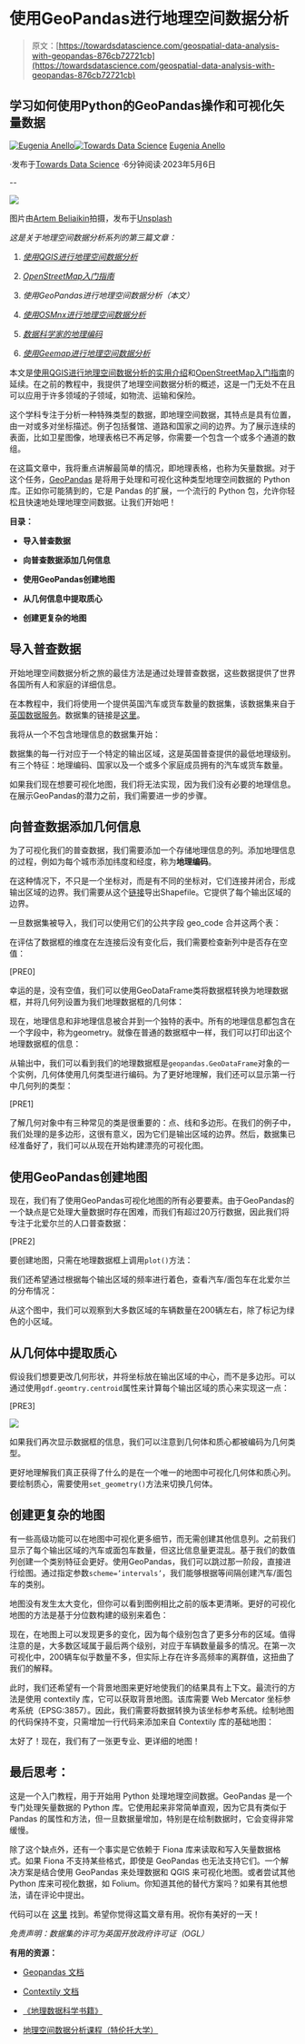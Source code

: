 # 使用GeoPandas进行地理空间数据分析

> 原文：[https://towardsdatascience.com/geospatial-data-analysis-with-geopandas-876cb72721cb](https://towardsdatascience.com/geospatial-data-analysis-with-geopandas-876cb72721cb)

## 学习如何使用Python的GeoPandas操作和可视化矢量数据

[](https://eugenia-anello.medium.com/?source=post_page-----876cb72721cb--------------------------------)[![Eugenia Anello](../Images/537f444252cdc60709e7a19e37734c7b.png)](https://eugenia-anello.medium.com/?source=post_page-----876cb72721cb--------------------------------)[](https://towardsdatascience.com/?source=post_page-----876cb72721cb--------------------------------)[![Towards Data Science](../Images/a6ff2676ffcc0c7aad8aaf1d79379785.png)](https://towardsdatascience.com/?source=post_page-----876cb72721cb--------------------------------) [Eugenia Anello](https://eugenia-anello.medium.com/?source=post_page-----876cb72721cb--------------------------------)

·发布于[Towards Data Science](https://towardsdatascience.com/?source=post_page-----876cb72721cb--------------------------------) ·6分钟阅读·2023年5月6日

--

![](../Images/3c457c4199b362e1f2907d84b08b6323.png)

图片由[Artem Beliaikin](https://unsplash.com/@belart84)拍摄，发布于[Unsplash](https://unsplash.com/photos/v6kii3H5CcU)

*这是关于地理空间数据分析系列的第三篇文章：*

1.  [*使用QGIS进行地理空间数据分析*](/a-practical-introduction-to-geospatial-data-analysis-using-qgis-a6f82105b30e?sk=e6251697a54bc62fa33bc6a9a81258a7)

1.  [*OpenStreetMap入门指南*](/a-comprehensive-guide-for-getting-started-with-openstreetmap-e92dff95fc80?sk=e0981a4fed7f4cfefa9a58477a863ea6)

1.  *使用GeoPandas进行地理空间数据分析（本文）*

1.  [*使用OSMnx进行地理空间数据分析*](/geospatial-data-analysis-with-osmnx-8a300d77b592?sk=7afb9be17e024167937a615d7ea4b267)

1.  [*数据科学家的地理编码*](https://www.datacamp.com/tutorial/geocoding-for-data-scientists)

1.  [*使用Geemap进行地理空间数据分析*](https://www.kdnuggets.com/geospatial-data-analysis-with-geemap)

本文是[使用QGIS进行地理空间数据分析的实用介绍](/a-practical-introduction-to-geospatial-data-analysis-using-qgis-a6f82105b30e?sk=e6251697a54bc62fa33bc6a9a81258a7)和[OpenStreetMap入门指南](/a-comprehensive-guide-for-getting-started-with-openstreetmap-e92dff95fc80?sk=e0981a4fed7f4cfefa9a58477a863ea6)的延续。在之前的教程中，我提供了地理空间数据分析的概述，这是一门无处不在且可以应用于许多领域的子领域，如物流、运输和保险。

这个学科专注于分析一种特殊类型的数据，即地理空间数据，其特点是具有位置，由一对或多对坐标描述。例子包括餐馆、道路和国家之间的边界。为了展示连续的表面，比如卫星图像，地理表格已不再足够，你需要一个包含一个或多个通道的数组。

在这篇文章中，我将重点讲解最简单的情况，即地理表格，也称为矢量数据。对于这个任务，[GeoPandas](https://geopandas.org/en/stable/) 是将用于处理和可视化这种类型地理空间数据的 Python 库。正如你可能猜到的，它是 Pandas 的扩展，一个流行的 Python 包，允许你轻松且快速地处理地理空间数据。让我们开始吧！

**目录：**

+   **导入普查数据**

+   **向普查数据添加几何信息**

+   **使用GeoPandas创建地图**

+   **从几何信息中提取质心**

+   **创建更复杂的地图**

## **导入普查数据**

开始地理空间数据分析之旅的最佳方法是通过处理普查数据，这些数据提供了世界各国所有人和家庭的详细信息。

在本教程中，我们将使用一个提供英国汽车或货车数量的数据集，该数据集来自于[英国数据服务](https://ukdataservice.ac.uk/)。数据集的链接是[这里](https://statistics.ukdataservice.ac.uk/dataset/car-or-van-availability-2011/resource/7544ad18-8577-4200-bd9f-53f8963dbc9d)。

我将从一个不包含地理信息的数据集开始：

数据集的每一行对应于一个特定的输出区域，这是英国普查提供的最低地理级别。有三个特征：地理编码、国家以及一个或多个家庭成员拥有的汽车或货车数量。

如果我们现在想要可视化地图，我们将无法实现，因为我们没有必要的地理信息。在展示GeoPandas的潜力之前，我们需要进一步的步骤。

## **向普查数据添加几何信息**

为了可视化我们的普查数据，我们需要添加一个存储地理信息的列。添加地理信息的过程，例如为每个城市添加纬度和经度，称为**地理编码**。

在这种情况下，不只是一个坐标对，而是有不同的坐标对，它们连接并闭合，形成输出区域的边界。我们需要从这个[链接](https://statistics.ukdataservice.ac.uk/dataset/2011-census-geography-boundaries-uk/resource/a7ccd59d-2dff-4bd0-95b9-b39b607452cc)导出Shapefile。它提供了每个输出区域的边界。

一旦数据集被导入，我们可以使用它们的公共字段 geo_code 合并这两个表：

在评估了数据框的维度在左连接后没有变化后，我们需要检查新列中是否存在空值：

[PRE0]

幸运的是，没有空值，我们可以使用GeoDataFrame类将数据框转换为地理数据框，并将几何列设置为我们地理数据框的几何体：

现在，地理信息和非地理信息被合并到一个独特的表中。所有的地理信息都包含在一个字段中，称为geometry。就像在普通的数据框中一样，我们可以打印出这个地理数据框的信息：

从输出中，我们可以看到我们的地理数据框是`geopandas.GeoDataFrame`对象的一个实例，几何体使用几何类型进行编码。为了更好地理解，我们还可以显示第一行中几何列的类型：

[PRE1]

了解几何对象中有三种常见的类是很重要的：点、线和多边形。在我们的例子中，我们处理的是多边形，这很有意义，因为它们是输出区域的边界。然后，数据集已经准备好了，我们可以从现在开始构建漂亮的可视化图。

## 使用GeoPandas创建地图

现在，我们有了使用GeoPandas可视化地图的所有必要要素。由于GeoPandas的一个缺点是它处理大量数据时存在困难，而我们有超过20万行数据，因此我们将专注于北爱尔兰的人口普查数据：

[PRE2]

要创建地图，只需在地理数据框上调用`plot()`方法：

我们还希望通过根据每个输出区域的频率进行着色，查看汽车/面包车在北爱尔兰的分布情况：

从这个图中，我们可以观察到大多数区域的车辆数量在200辆左右，除了标记为绿色的小区域。

## **从几何体中提取质心**

假设我们想要更改几何形状，并将坐标放在输出区域的中心，而不是多边形。可以通过使用`gdf.geomtry.centroid`属性来计算每个输出区域的质心来实现这一点：

[PRE3]

![](../Images/6844f82e81b6c8188565f38413960620.png)

如果我们再次显示数据框的信息，我们可以注意到几何体和质心都被编码为几何类型。

更好地理解我们真正获得了什么的是在一个唯一的地图中可视化几何体和质心列。要绘制质心，需要使用`set_geometry()`方法来切换几何体。

## 创建更复杂的地图

有一些高级功能可以在地图中可视化更多细节，而无需创建其他信息列。之前我们显示了每个输出区域的汽车或面包车数量，但这比信息量更混乱。基于我们的数值列创建一个类别特征会更好。使用GeoPandas，我们可以跳过那一阶段，直接进行绘图。通过指定参数`scheme=’intervals’`，我们能够根据等间隔创建汽车/面包车的类别。

地图没有发生太大变化，但你可以看到图例相比之前的版本更清晰。更好的可视化地图的方法是基于分位数构建的级别来着色：

现在，在地图上可以发现更多的变化，因为每个级别包含了更多分布的区域。值得注意的是，大多数区域属于最后两个级别，对应于车辆数量最多的情况。在第一次可视化中，200辆车似乎数量不多，但实际上存在许多高频率的离群值，这扭曲了我们的解释。

此时，我们还希望有一个背景地图来更好地使我们的结果具有上下文。最流行的方法是使用 contextily 库，它可以获取背景地图。该库需要 Web Mercator 坐标参考系统（EPSG:3857）。因此，我们需要将数据转换为该坐标参考系统。绘制地图的代码保持不变，只需增加一行代码来添加来自 Contextily 库的基础地图：

太好了！现在，我们有了一张更专业、更详细的地图！

## 最后思考：

这是一个入门教程，用于开始用 Python 处理地理空间数据。GeoPandas 是一个专门处理矢量数据的 Python 库。它使用起来非常简单直观，因为它具有类似于 Pandas 的属性和方法，但一旦数据量增加，特别是在绘制数据时，它会变得非常缓慢。

除了这个缺点外，还有一个事实是它依赖于 Fiona 库来读取和写入矢量数据格式。如果 Fiona 不支持某些格式，即使是 GeoPandas 也无法支持它们。一个解决方案是结合使用 GeoPandas 来处理数据和 QGIS 来可视化地图。或者尝试其他 Python 库来可视化数据，如 Folium。你知道其他的替代方案吗？如果有其他想法，请在评论中提出。

代码可以在 [这里](https://jovian.com/eugeniaring/geopandas-example) 找到。希望你觉得这篇文章有用。祝你有美好的一天！

*免责声明：数据集的许可为英国开放政府许可证（OGL）*

**有用的资源：**

+   [Geopandas 文档](https://geopandas.org/en/stable/docs.html)

+   [Contextily 文档](https://contextily.readthedocs.io/en/latest/#)

+   [《地理数据科学书籍》](https://geographicdata.science/book/intro.html)

+   [地理空间数据分析课程（特伦托大学）](https://napo.github.io/geospatial_course_unitn/)
